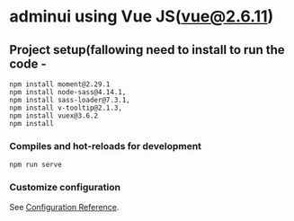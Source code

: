 # adminui using Vue JS(vue@2.6.11)

## Project setup(fallowing need to install to run the code - 
```
npm install moment@2.29.1
npm install node-sass@4.14.1,
npm install sass-loader@7.3.1,
npm install v-tooltip@2.1.3,
npm install vuex@3.6.2
npm install

```

### Compiles and hot-reloads for development
```
npm run serve
```

### Customize configuration
See [Configuration Reference](https://cli.vuejs.org/config/).
